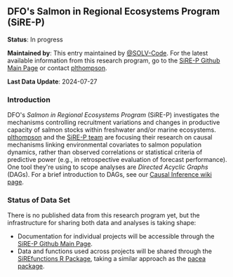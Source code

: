 ## DFO's Salmon in Regional Ecosystems Program (SiRE-P)

**Status**: In progress

**Maintained by**: This entry maintained by [@SOLV-Code](https://github.com/SOLV-Code). For the latest  available information from this research program, go to the [SiRE-P Github Main Page](https://github.com/SiRE-P) or contact [plthompson](https://github.com/plthompson).

**Last Data Update**: 2024-07-27

### Introduction

DFO's *Salmon in Regional Ecosystems Program* (SiRE-P) investigates the mechanisms controlling recruitment variations and changes in productive capacity of salmon stocks within freshwater and/or marine ecosystems.
[plthompson](https://github.com/plthompson) and the [SiRE-P team](https://github.com/SiRE-P) are focusing their research on causal mechanisms linking environmental covariates to salmon population dynamics, rather than observed correlations or statistical criteria of predictive power (e.g., in retrospective evaluation of forecast performance). One tool they're using to scope analyses are *Directed Acyclic Graphs* (DAGs). For a brief introduction to DAGs, see our [Causal Inference wiki page](https://github.com/SOLV-Code/Open-Source-Env-Cov-PacSalmon/wiki/Causal-Inference).

### Status of Data Set

There is no published data from this research program yet, but the infrastructure for sharing both data and analyses is taking shape:
* Documentation for individual projects will be accessible through the [SiRE-P Github Main Page](https://github.com/SiRE-P).  
* Data and functions used across projects will be shared through the [SiREfunctions R Package](https://github.com/SiRE-P/SiREfunctions), taking a similar approach as the [pacea package](https://github.com/SOLV-Code/Open-Source-Env-Cov-PacSalmon/tree/main/DATA/DFO_PACEA_Package).
